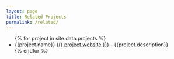 ```yaml
---
layout: page
title: Related Projects
permalink: /related/
---
```


<ul>
<div class="trigger">
        {% for project in site.data.projects %}
          <li>  {{project.name}} (<a href="{{ project.website }}">{{ project.website }}</a>) - {{project.description}} </li>
        {% endfor %}
</div>
</ul>
